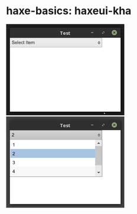 haxe-basics: haxeui-kha
=========================

![Screen](screen1.png)
<br/>
![Screen](screen2.png)

